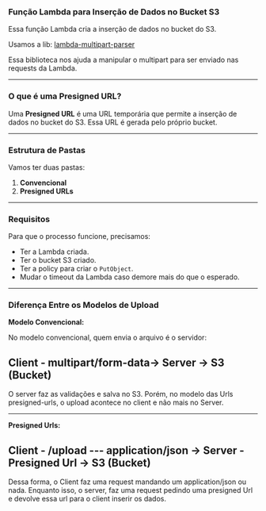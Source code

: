 ### Função Lambda para Inserção de Dados no Bucket S3

Essa função Lambda cria a inserção de dados no bucket do S3.

Usamos a lib: [lambda-multipart-parser](https://www.npmjs.com/package/lambda-multipart-parser)

Essa biblioteca nos ajuda a manipular o multipart para ser enviado nas requests da Lambda.

---

### O que é uma Presigned URL?

Uma **Presigned URL** é uma URL temporária que permite a inserção de dados no bucket do S3. Essa URL é gerada pelo próprio bucket.

---

### Estrutura de Pastas

Vamos ter duas pastas:

1. **Convencional**
2. **Presigned URLs**

---

### Requisitos

Para que o processo funcione, precisamos:

- Ter a Lambda criada.
- Ter o bucket S3 criado.
- Ter a policy para criar o `PutObject`.
- Mudar o timeout da Lambda caso demore mais do que o esperado.

---

### Diferença Entre os Modelos de Upload

**Modelo Convencional:**

No modelo convencional, quem envia o arquivo é o servidor:

## Client - multipart/form-data-> Server -> S3 (Bucket)


O server faz as validações e salva no S3. Porém, no modelo das Urls presigned-urls, o upload acontece no client
e não mais no Server.

---

**Presigned Urls:**

## Client - /upload --- application/json -> Server - Presigned Url -> S3 (Bucket)

Dessa forma, o Client faz uma request mandando um application/json ou nada. Enquanto isso, o server, faz uma request pedindo
uma presigned Url e devolve essa url para o client inserir os dados.